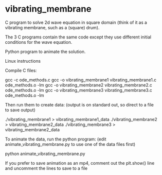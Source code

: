 # vibrating_membrane

C program to solve 2d wave equation in square domain (think of it as a vibrating 
membrane, such as a (square) drum).

The 3 C programs contain the same code except they use different initial
conditions for the wave equation.

Python program to animate the solution.

Linux instructions

Compile C files:

gcc -c ode_methods.c
gcc -o vibrating_membrane1 vibrating_membrane1.c ode_methods.o -lm
gcc -o vibrating_membrane2 vibrating_membrane2.c ode_methods.o -lm
gcc -o vibrating_membrane3 vibrating_membrane3.c ode_methods.o -lm

Then run them to create data:
(output is on standard out, so direct to a file to save output)

./vibrating_membrane1 > vibrating_membrane1_data
./vibrating_membrane2 > vibrating_membrane2_data
./vibrating_membrane3 > vibrating_membrane2_data

To animate the data, run the python program:
(edit animate_vibrating_membrane.py to use one of the data files first)

python animate_vibrating_membrane.py

If you prefer to save animation as an mp4, comment out the plt.show() line
and uncomment the lines to save to a file
